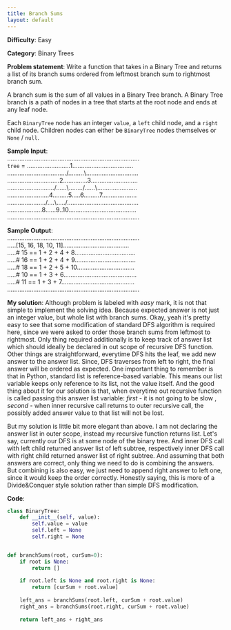 ```yaml
---
title: Branch Sums
layout: default
---
```


**Difficulty**: Easy

**Category**: Binary Trees

**Problem statement**: Write a function that takes in a Binary Tree and returns a list of its branch sums ordered from leftmost branch sum to rightmost branch sum.

A branch sum is the sum of all values in a Binary Tree branch. A Binary Tree branch is a path of nodes in a tree that starts at the root node and ends at any leaf node.

Each `BinaryTree` node has an integer `value`, a `left` child node, and a `right`  child node. Children nodes can either be `BinaryTree` nodes themselves or `None` / `null`.

**Sample Input**:  
............................................................................<br>
`tree` = .........................1................................... <br>
................................../.........\\.............................. <br>
..............................2..............3........................... <br>
.........................../......\\......../......\\....................... <br>
........................4.........5.....6.........7.................... <br>
....................../....\\...../......................................... <br>
....................8......9..10....................................... <br>
............................................................................<br>

**Sample Output**:<br>
............................................................................<br>
.....\[15, 16, 18, 10, 11\]......................................<br>
.....\# 15 == 1 + 2 + 4 + 8...................................<br>
.....\# 16 == 1 + 2 + 4 + 9...................................<br>
.....\# 18 == 1 + 2 + 5 + 10.................................<br>
.....\# 10 == 1 + 3 + 6..........................................<br>
.....\# 11 == 1 + 3 + 7..........................................<br>
............................................................................<br>

**My solution**: Although problem is labeled with *easy* mark, it is not that simple to implement the solving idea. Because expected answer is not just an integer value, but whole list with branch sums. Okay, yeah it's pretty easy to see that some modification of standard DFS algorithm is required here, since we were asked to order those branch sums from leftmost to rightmost. Only thing required additionally is to keep track of answer list which should ideally be declared in out scope of recursive DFS function. Other things are straightforward, everytime DFS hits the leaf, we add new answer to the answer list. Since, DFS traverses from left to right, the final answer will be ordered as expected. One important thing to remember is that in Python, standard list is reference-based variable. This means our list variable keeps only reference to its list, not the value itself. And the good thing about it for our solution is that, when everytime out recursive function is called passing this answer list variable: *first* - it is not going to be slow , *second* - when inner recursive call returns to outer recursive call, the possibly added answer value to that list will not be lost. 

But my solution is little bit more elegant than above. I am not declaring the answer list in outer scope, instead my recursive function returns list. Let's say, currently our DFS is at some node of the binary tree. And inner DFS call with left child returned answer list of left subtree, respectively inner DFS call with right child returned answer list of right subtree. And assuming that both answers are correct, only thing we need to do is combining the answers. But combining is also easy, we just need to append right answer to left one, since it would keep the order correctly. Honestly saying, this is more of a Divide&Conquer style solution rather than simple DFS modification.  

**Code**:<br>
```python
class BinaryTree:
    def __init__(self, value):
        self.value = value
        self.left = None
        self.right = None


def branchSums(root, curSum=0):
    if root is None:
        return []
	
    if root.left is None and root.right is None:
        return [curSum + root.value]
	
    left_ans = branchSums(root.left, curSum + root.value)
    right_ans = branchSums(root.right, curSum + root.value)
	
    return left_ans + right_ans
```
